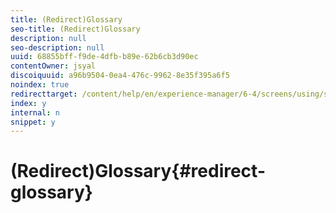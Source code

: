 ```yaml
---
title: (Redirect)Glossary
seo-title: (Redirect)Glossary
description: null
seo-description: null
uuid: 68855bff-f9de-4dfb-b89e-62b6cb3d90ec
contentOwner: jsyal
discoiquuid: a96b9504-0ea4-476c-9962-8e35f395a6f5
noindex: true
redirecttarget: /content/help/en/experience-manager/6-4/screens/using/screens-glossary
index: y
internal: n
snippet: y
---
```


# (Redirect)Glossary{#redirect-glossary}

